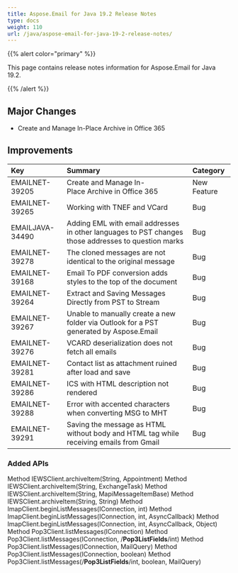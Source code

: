 ```yaml
---
title: Aspose.Email for Java 19.2 Release Notes
type: docs
weight: 110
url: /java/aspose-email-for-java-19-2-release-notes/
---
```


{{% alert color="primary" %}} 

This page contains release notes information for Aspose.Email for Java 19.2.

{{% /alert %}} 
## **Major Changes**
- Create and Manage In-Place Archive in Office 365
## **Improvements**


|**Key**|**Summary**|**Category**|
| :- | :- | :- |
|EMAILNET-39205|Create and Manage In-Place Archive in Office 365|New Feature|
|EMAILNET-39265|Working with TNEF and VCard|Bug|
|EMAILJAVA-34490|Adding EML with email addresses in other languages to PST changes those addresses to question marks|Bug|
|EMAILNET-39278|The cloned messages are not identical to the original message|Bug|
|EMAILNET-39168|Email To PDF conversion adds styles to the top of the document|Bug|
|EMAILNET-39264|Extract and Saving Messages Directly from PST to Stream|Bug|
|EMAILNET-39267|Unable to manually create a new folder via Outlook for a PST generated by Aspose.Email|Bug|
|EMAILNET-39276|VCARD deserialization does not fetch all emails|Bug|
|EMAILNET-39281|Contact list as attachment ruined after load and save|Bug|
|EMAILNET-39286|ICS with HTML description not rendered|Bug|
|EMAILNET-39288|Error with accented characters when converting MSG to MHT|Bug|
|EMAILNET-39291|Saving the message as HTML without body and HTML tag while receiving emails from Gmail|Bug|

### **Added APIs**
Method IEWSClient.archiveItem(String, Appointment)
Method IEWSClient.archiveItem(String, ExchangeTask)
Method IEWSClient.archiveItem(String, MapiMessageItemBase)
Method IEWSClient.archiveItem(String, String)
Method ImapClient.beginListMessages(IConnection, int)
Method ImapClient.beginListMessages(IConnection, int, AsyncCallback)
Method ImapClient.beginListMessages(IConnection, int, AsyncCallback, Object)
Method Pop3Client.listMessages(IConnection)
Method Pop3Client.listMessages(IConnection, /**Pop3ListFields**/int)
Method Pop3Client.listMessages(IConnection, MailQuery)
Method Pop3Client.listMessages(IConnection, boolean)
Method Pop3Client.listMessages(/**Pop3ListFields**/int, boolean, MailQuery)
